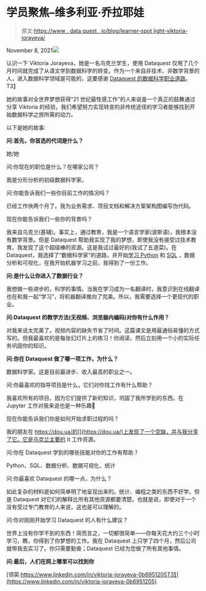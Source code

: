 # 学员聚焦–维多利亚·乔拉耶娃

> 原文:[https://www . data quest . io/blog/learner-spot light-viktoria-jorayeva/](https://www.dataquest.io/blog/learner-spotlight-viktoria-jorayeva/)

November 8, 2021![](../Images/c9cd8d14511dd27bf22fa38bf40dd2ef.png)

认识一下 Viktoria Jorayeva，她是一名乌克兰学生，使用 Dataquest 仅用了几个月时间就完成了从语文学到数据科学的转变。作为一个来自非技术、非数学背景的人，进入数据科学领域是可能的，这要感谢 [Dataquest 的数据科学职业道路](https://www.dataquest.io/path/data-scientist/)。
T3】

她的故事对全世界梦想获得“21 世纪最性感工作”的人来说是一个真正的鼓舞通过分享 Viktoria 的经验，我们希望努力实现转变的非传统途径的学习者能够找到开始数据科学之旅所需的动力。

以下是她的故事:

**问:首先，你首选的代词是什么？**

她/她

问:你现在的职位是什么？在哪家公司？

我是分形分析的初级数据科学家。

问:你能告诉我们一些你目前工作的情况吗？

已经工作快两个月了。我为业务需求、项目文档和解决方案架构图编写伪代码。

现在你能告诉我们一些你的背景吗？

我来自乌克兰(基辅)。事实上，通过教育，我是一个语言学家(波斯语)，我根本没有数学背景。但是 Dataquest 帮助我实现了我的梦想，即使我没有接受过技术教育。我发现了这个超级棒的资源。这是我试过最好的(我试了五道菜)。在 Dataquest，我选择了“数据科学家”的道路，并开始[学习 Python](https://www.dataquest.io/python-for-data-science-courses/) 和 [SQL](https://www.dataquest.io/sql-for-data-science-courses/) ，数据分析和可视化，在我开始机器学习之前，我得到了一份工作。

**问:是什么让你进入了数据行业？**

我想做一些进步的，科学的事情。当我在学习成为一名翻译时，我意识到在线翻译也在和我一起“学习”，将机器翻译推向了完美。所以，我需要选择一个更现代的职业。

**问:Dataquest 的教学方法(无视频、浏览器内编码)对你有什么作用？**

对我来说太完美了。视频内容的缺失节省了时间。这篇课文是用最通俗易懂的方式写的。但我最喜欢的是每张幻灯片上的练习！你阅读，然后立刻用一个小的实际任务巩固你的知识。

**问:你在 Dataquest 做了哪一项工作，为什么？**

数据科学家。这是目前最进步、收入最高的职业之一。

问:你最喜欢的指导项目是什么，它们对你找工作有什么帮助？

我喜欢所有的项目，因为它们提供了新的知识，巩固了我所学到的东西。在 Jupyter 工作对我来说也是一种乐趣🙂

现在你能告诉我们你是如何开始求职过程的吗？

我的朋友在 https://dou.ua/的[](https://dou.ua/)上发现了一个空缺，并与我分享了它。它是乌克兰主要的 It 工作资源。

问:你在 Dataquest 学到的哪些技能对你的工作有帮助？

Python、SQL、数据分析、数据可视化、统计

问:你最喜欢 Dataquest 的哪一点，为什么？

如此复杂的材料是如何简单明了地呈现出来的。统计、编程之类的东西不好学。但是 Dataquest 对它们的解释比所有其他资源都要清楚。也就是说，即使对于一个没有受过专门教育的人来说，这也是可以理解的。

问:你对刚刚开始学习 Dataquest 的人有什么建议？

世界上没有你学不到的东西！简而言之，一切都很简单——你每天花大约三个小时学习，瞧，你得到了你梦想的工作。我在 Dataquest 上只学了四个月，然后公司就带我去实习了。你只需要勤奋；Dataquest 已经为您做了所有其他事情。

**问:最后，人们在网上哪里可以找到你**

[领英:https://www.linkedin.com/in/viktoria-jorayeva-0b6951205T3】](https://www.linkedin.com/in/viktoria-jorayeva-0b6951205)